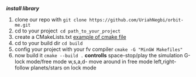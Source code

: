 ***install library***
1. clone our repo with ```git clone https://github.com/UriahNegbi/orbit-me.git```
2. cd to your project``` cd path_to_your_project```
3. create a CMakeLists.txt [example of cmake file](https://github.com/UriahNegbi/orbit-me/blob/main/examples/cmakeExample.txt)
4. cd to your build dir ```cd build```
5. config your project with your fv compiler ```cmake -G "MinGW Makefiles"```
6. now build it ```cmake --build .```
**controlls**
space-stop/play the simulation
G-lock mode/free mode
w,s,a,d- move around in free mode
left,right- follow planets/stars on lock mode
